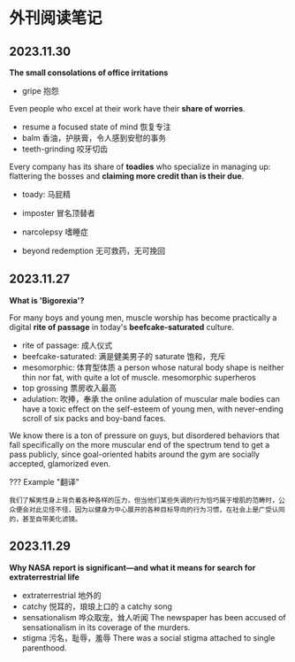 # 外刊阅读笔记



## 2023.11.30

**The small consolations of office irritations**

- gripe 抱怨

Even people who excel at their work have their **share of worries**.

- resume a focused state of mind 恢复专注
- balm 香油，护肤膏，令人感到安慰的事务 
- teeth-grinding 咬牙切齿

Every company has its share of **toadies** who specialize in managing up: flattering the bosses and **claiming more credit than is their due**.

- toady: 马屁精

- imposter 冒名顶替者
- narcolepsy 嗜睡症
- beyond redemption 无可救药，无可挽回

## 2023.11.27

**What is 'Bigorexia'?**

For many boys and young men, muscle worship has become practically a digital **rite of passage** in today's **beefcake-saturated** culture.

- rite of passage: 成人仪式
- beefcake-saturated: 满是健美男子的  saturate 饱和，充斥
- mesomorphic: 体育型体质 a person whose natural body shape is neither thin nor fat, with quite a lot of muscle.   mesomorphic superheros
- top grossing 票房收入最高
- adulation: 吹捧，奉承 the online adulation of muscular male bodies can have a toxic effect on the self-esteem of young men, with never-ending scroll of six packs and boy-band faces.

We know there is a ton of pressure on guys, but disordered behaviors that fall specifically on the more muscular end of the spectrum tend to get a pass publicly, since goal-oriented habits around the gym are socially accepted, glamorized even.

??? Example "翻译"

    我们了解男性身上背负着各种各样的压力，但当他们某些失调的行为恰巧属于增肌的范畴时，公众便会对此见怪不怪，因为以健身为中心展开的各种目标导向的行为习惯，在社会上是广受认同的，甚至自带美化滤镜。



## 2023.11.29



**Why NASA report is significant—and what it means for search for extraterrestrial life**

- extraterrestrial 地外的
- catchy 悦耳的，琅琅上口的 a catchy song
- sensationalism 哗众取宠，耸人听闻 The newspaper has been accused of sensationalism in its coverage of the murders.
- stigma 污名，耻辱，羞辱 There was a social stigma attached to single parenthood.